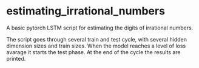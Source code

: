 # estimating_irrational_numbers
A basic pytorch LSTM script for estimating the digits of irrational numbers. 

The script goes through several train and test cycle, with several hidden dimension sizes and train sizes. When the model reaches a level of loss avarage it starts the test phase. At the end of the cycle the results are printed.
